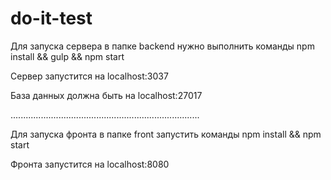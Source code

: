 # do-it-test
Для запуска сервера в папке backend нужно выполнить команды npm install && gulp && npm start

Сервер запустится на localhost:3037

База данных должна быть на localhost:27017

...........................................................................

Для запуска фронта в папке front запустить команды npm install && npm start

Фронта запустится на localhost:8080